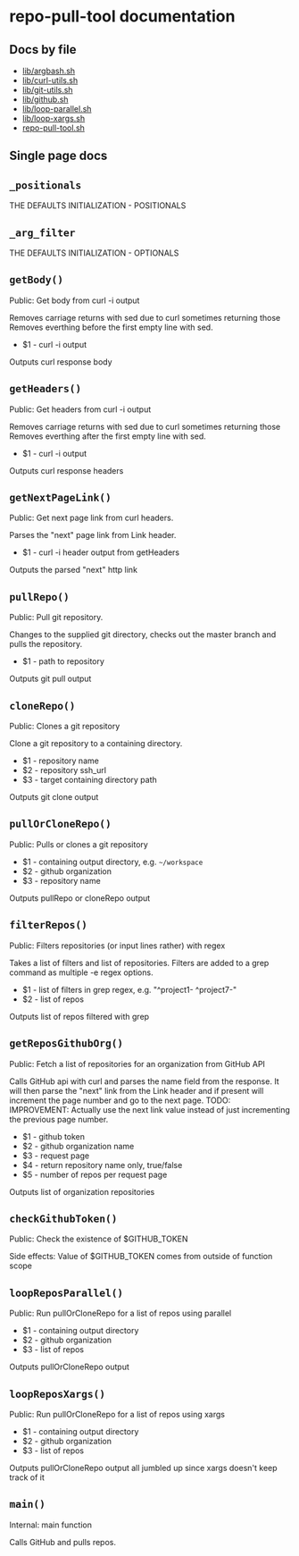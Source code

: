 # repo-pull-tool documentation

## Docs by file

* [lib/argbash.sh](lib/argbash.sh.md)
* [lib/curl-utils.sh](lib/curl-utils.sh.md)
* [lib/git-utils.sh](lib/git-utils.sh.md)
* [lib/github.sh](lib/github.sh.md)
* [lib/loop-parallel.sh](lib/loop-parallel.sh.md)
* [lib/loop-xargs.sh](lib/loop-xargs.sh.md)
* [repo-pull-tool.sh](repo-pull-tool.sh.md)

## Single page docs

`_positionals`
--------------

THE DEFAULTS INITIALIZATION - POSITIONALS


`_arg_filter`
-------------

THE DEFAULTS INITIALIZATION - OPTIONALS


`getBody()`
-----------

Public: Get body from curl -i output

Removes carriage returns with sed due to curl sometimes returning those Removes everthing before the first empty line with sed.

* $1 - curl -i output

Outputs curl response body


`getHeaders()`
--------------

Public: Get headers from curl -i output

Removes carriage returns with sed due to curl sometimes returning those Removes everthing after the first empty line with sed.

* $1 - curl -i output

Outputs curl response headers


`getNextPageLink()`
-------------------

Public: Get next page link from curl headers.

Parses the "next" page link from Link header.

* $1 - curl -i header output from getHeaders

Outputs the parsed "next" http link


`pullRepo()`
------------

Public: Pull git repository.

Changes to the supplied git directory, checks out the master branch and pulls the repository.

* $1 - path to repository

Outputs git pull output


`cloneRepo()`
-------------

Public: Clones a git repository

Clone a git repository to a containing directory.

* $1 - repository name
* $2 - repository ssh_url
* $3 - target containing directory path

Outputs git clone output


`pullOrCloneRepo()`
-------------------

Public: Pulls or clones a git repository

* $1 - containing output directory, e.g. `~/workspace`
* $2 - github organization
* $3 - repository name

Outputs pullRepo or cloneRepo output


`filterRepos()`
---------------

Public: Filters repositories (or input lines rather) with regex

Takes a list of filters and list of repositories. Filters are added to a grep command as multiple -e regex options.

* $1 - list of filters in grep regex, e.g. "^project1- ^project7-"
* $2 - list of repos

Outputs list of repos filtered with grep


`getReposGithubOrg()`
---------------------

Public: Fetch a list of repositories for an organization from GitHub API

Calls GitHub api with curl and parses the name field from the response. It will then parse the "next" link from the Link header and if present will increment the page number and go to the next page. TODO: IMPROVEMENT: Actually use the next link value instead of just incrementing the previous page number.

* $1 - github token
* $2 - github organization name
* $3 - request page
* $4 - return repository name only, true/false
* $5 - number of repos per request page

Outputs list of organization repositories


`checkGithubToken()`
--------------------

Public: Check the existence of $GITHUB_TOKEN

Side effects: Value of $GITHUB_TOKEN comes from outside of function scope


`loopReposParallel()`
---------------------

Public: Run pullOrCloneRepo for a list of repos using parallel

* $1 - containing output directory
* $2 - github organization
* $3 - list of repos

Outputs pullOrCloneRepo output


`loopReposXargs()`
------------------

Public: Run pullOrCloneRepo for a list of repos using xargs

* $1 - containing output directory
* $2 - github organization
* $3 - list of repos

Outputs pullOrCloneRepo output all jumbled up since xargs doesn't keep track of it


`main()`
--------

Internal: main function

Calls GitHub and pulls repos.



